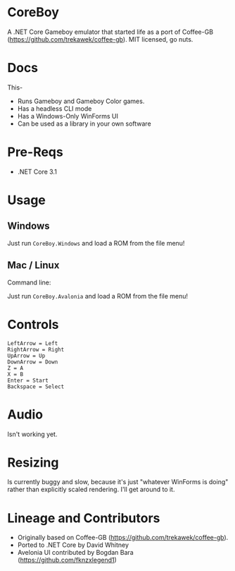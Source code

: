# CoreBoy

A .NET Core Gameboy emulator that started life as a port of Coffee-GB (https://github.com/trekawek/coffee-gb).
MIT licensed, go nuts.

# Docs

This- 

* Runs Gameboy and Gameboy Color games.
* Has a headless CLI mode
* Has a Windows-Only WinForms UI
* Can be used as a library in your own software

# Pre-Reqs

* .NET Core 3.1

# Usage

## Windows

Just run `CoreBoy.Windows` and load a ROM from the file menu!

## Mac / Linux

Command line:

Just run `CoreBoy.Avalonia` and load a ROM from the file menu!

# Controls

	LeftArrow = Left
	RightArrow = Right
	UpArrow = Up
	DownArrow = Down
	Z = A
	X = B
	Enter = Start
	Backspace = Select

# Audio

Isn't working yet.

# Resizing

Is currently buggy and slow, because it's just "whatever WinForms is doing" rather than explicitly scaled rendering.
I'll get around to it.

# Lineage and Contributors

- Originally based on Coffee-GB (https://github.com/trekawek/coffee-gb).
- Ported to .NET Core by David Whitney
- Avelonia UI contributed by Bogdan Bara (https://github.com/fknzxlegend1)

